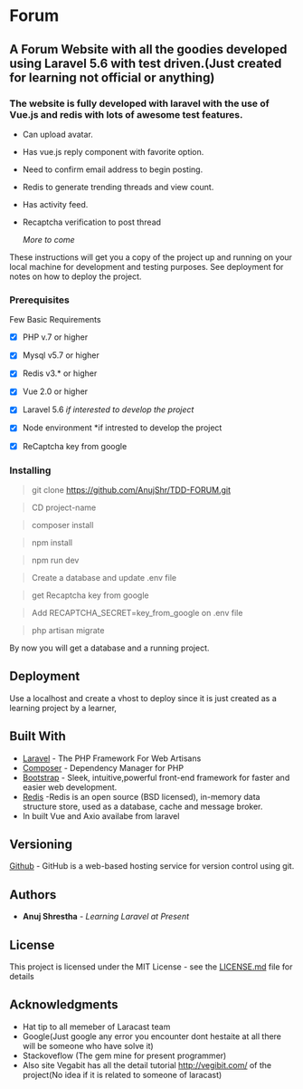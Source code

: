 # Forum 

## A Forum Website with all the goodies developed using Laravel 5.6 with test driven.(Just created for learning not official or anything)

### The website is fully developed with laravel with the use of Vue.js and redis with lots of awesome test features.
- Can upload avatar.
- Has vue.js reply component with favorite option.
- Need to confirm email address to begin posting.
- Redis to generate trending threads and view count.
- Has activity feed.
- Recaptcha verification to post thread

     *More to come*

These instructions will get you a copy of the project up and running on your local machine for development and testing purposes. See deployment for notes on how to deploy the project.

### Prerequisites

Few Basic Requirements


- [x] PHP v.7 or higher
- [x] Mysql v5.7 or higher
- [x] Redis v3.* or higher 
- [x] Vue 2.0 or higher
- [x] Laravel 5.6  *if interested to develop the project*
- [x] Node environment *if intrested to develop the project
- [x] ReCaptcha key from google



### Installing
   
   
> git clone https://github.com/AnujShr/TDD-FORUM.git

> CD project-name

> composer install

> npm install

> npm run dev

> Create a database and update .env file

> get Recaptcha key from google

> Add RECAPTCHA_SECRET=key_from_google on .env file

> php artisan migrate


By now you will get a database and a running project.


## Deployment

Use a localhost and create a vhost to deploy since it is just created as a learning project by a learner,

## Built With

* [Laravel](https://laravel.com/) - The PHP Framework For Web Artisans
* [Composer](https://github.com/composer/composer) - Dependency Manager for PHP
* [Bootstrap](https://github.com/twbs/bootstrap) - Sleek, intuitive,powerful front-end framework for faster and easier web development.
* [Redis](https://redis.io/) -Redis is an open source (BSD licensed), in-memory data structure store, used as a database, cache and message broker.
* In built Vue and Axio availabe from laravel

## Versioning
[Github](https://github.com) - GitHub is a web-based hosting service for version control using git.

## Authors

* **Anuj Shrestha** - *Learning Laravel at Present*

## License

This project is licensed under the MIT License - see the [LICENSE.md](LICENSE.md) file for details

## Acknowledgments

* Hat tip to all memeber of Laracast team 
* Google(Just google any error you encounter dont hestaite at all there will be someone who have solve it)
* Stackoveflow (The gem mine for present programmer)
* Also site Vegabit has all the detail tutorial http://vegibit.com/ of the project(No idea if it is related to someone of laracast)



